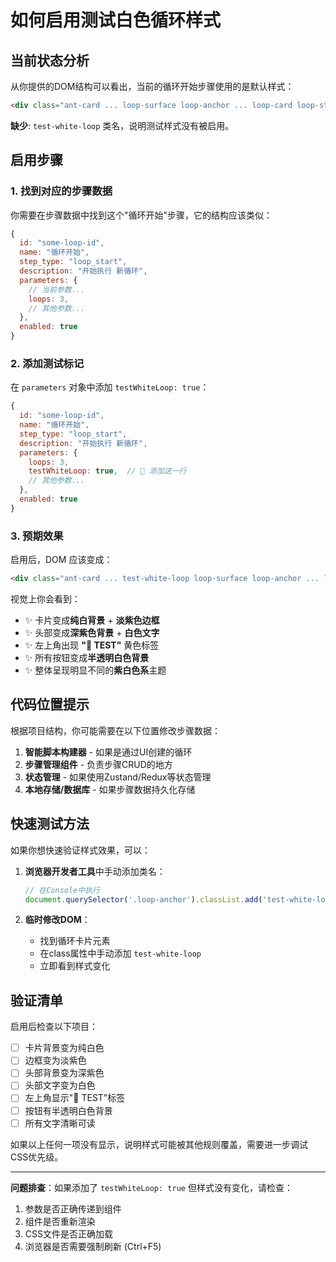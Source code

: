 # 如何启用测试白色循环样式

## 当前状态分析
从你提供的DOM结构可以看出，当前的循环开始步骤使用的是默认样式：

```html
<div class="ant-card ... loop-surface loop-anchor ... loop-card loop-start ...">
```

**缺少**: `test-white-loop` 类名，说明测试样式没有被启用。

## 启用步骤

### 1. 找到对应的步骤数据
你需要在步骤数据中找到这个"循环开始"步骤，它的结构应该类似：

```javascript
{
  id: "some-loop-id",
  name: "循环开始", 
  step_type: "loop_start",
  description: "开始执行 新循环",
  parameters: {
    // 当前参数...
    loops: 3,
    // 其他参数...
  },
  enabled: true
}
```

### 2. 添加测试标记
在 `parameters` 对象中添加 `testWhiteLoop: true`：

```javascript
{
  id: "some-loop-id",
  name: "循环开始",
  step_type: "loop_start", 
  description: "开始执行 新循环",
  parameters: {
    loops: 3,
    testWhiteLoop: true,  // 🔑 添加这一行
    // 其他参数...
  },
  enabled: true
}
```

### 3. 预期效果
启用后，DOM 应该变成：

```html
<div class="ant-card ... test-white-loop loop-surface loop-anchor ... loop-card loop-start ...">
```

视觉上你会看到：
- ✨ 卡片变成**纯白背景** + **淡紫色边框**
- ✨ 头部变成**深紫色背景** + **白色文字**
- ✨ 左上角出现 **"🧪 TEST"** 黄色标签
- ✨ 所有按钮变成**半透明白色背景**
- ✨ 整体呈现明显不同的**紫白色系**主题

## 代码位置提示

根据项目结构，你可能需要在以下位置修改步骤数据：

1. **智能脚本构建器** - 如果是通过UI创建的循环
2. **步骤管理组件** - 负责步骤CRUD的地方  
3. **状态管理** - 如果使用Zustand/Redux等状态管理
4. **本地存储/数据库** - 如果步骤数据持久化存储

## 快速测试方法

如果你想快速验证样式效果，可以：

1. **浏览器开发者工具**中手动添加类名：
   ```javascript
   // 在Console中执行
   document.querySelector('.loop-anchor').classList.add('test-white-loop');
   ```

2. **临时修改DOM**：
   - 找到循环卡片元素
   - 在class属性中手动添加 `test-white-loop`
   - 立即看到样式变化

## 验证清单

启用后检查以下项目：

- [ ] 卡片背景变为纯白色
- [ ] 边框变为淡紫色  
- [ ] 头部背景变为深紫色
- [ ] 头部文字变为白色
- [ ] 左上角显示"🧪 TEST"标签
- [ ] 按钮有半透明白色背景
- [ ] 所有文字清晰可读

如果以上任何一项没有显示，说明样式可能被其他规则覆盖，需要进一步调试CSS优先级。

---

**问题排查**：如果添加了 `testWhiteLoop: true` 但样式没有变化，请检查：
1. 参数是否正确传递到组件
2. 组件是否重新渲染
3. CSS文件是否正确加载
4. 浏览器是否需要强制刷新 (Ctrl+F5)